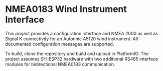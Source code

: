 # NMEA0183 Wind Instrument Interface

This project provides a configuration interface and NMEA 2000 as well as
Signal K connectivity for
an Autonnic A5120 wind instrument. All documented configuration messages are
supported.

To build, clone the repository and build and upload in PlatformIO. The project
assumes SH-ESP32 hardware with two additional RS485 interface modules for
bidirectional NMEA0183 communication.
